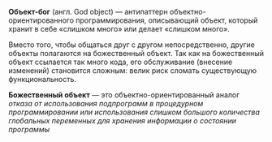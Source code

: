 **Объект-бог** (англ. God object) — антипаттерн объектно-ориентированного программирования, описывающий объект, который хранит в себе «слишком много» или делает «слишком много».

Вместо того, чтобы общаться друг с другом непосредственно, другие объекты полагаются на божественный объект. Так как на божественный объект ссылается так много кода, его обслуживание (внесение изменений) становится сложным: велик риск сломать существующую функциональность.

**Божественный объект** — это объектно-ориентированный аналог *отказа от использования подпрограмм в процедурном программировании или использования слишком большого количества глобальных переменных для хранения информации о состоянии программы*